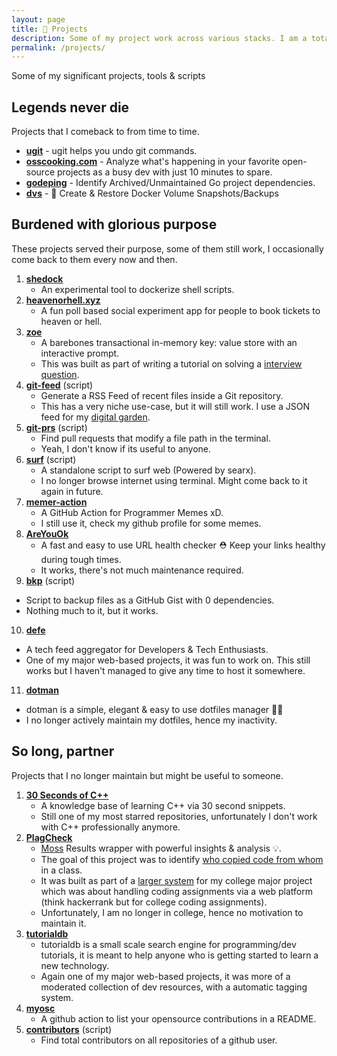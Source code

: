 ```yaml
---
layout: page
title: 👷 Projects
description: Some of my project work across various stacks. I am a total nerd over developer tools and automation.
permalink: /projects/
---
```


Some of my significant projects, tools & scripts

## Legends never die

Projects that I comeback to from time to time.

- [**ugit**](https://github.com/Bhupesh-V/ugit) - ugit helps you undo git commands.
- [**osscooking.com**](https://osscooking.com/) - Analyze what's happening in your favorite open-source projects as a busy dev with just 10 minutes to spare.
- [**godeping**](https://github.com/Bhupesh-V/godeping) - Identify Archived/Unmaintained Go project dependencies.
- [**dvs**](https://github.com/Bhupesh-V/dvs) - 🐳 Create & Restore Docker Volume Snapshots/Backups

## Burdened with glorious purpose

These projects served their purpose, some of them still work, I occasionally come back to them every now and then.

1. [**shedock**](https://github.com/shedock/shedock)
   - An experimental tool to dockerize shell scripts.
2. [**heavenorhell.xyz**](https://heavenorhell.xyz/)
   - A fun poll based social experiment app for people to book tickets to heaven or hell.
3. [**zoe**](https://github.com/Bhupesh-V/zoe)
   - A barebones transactional in-memory key: value store with an interactive prompt.
   - This was built as part of writing a tutorial on solving a [interview question](https://www.freecodecamp.org/news/design-a-key-value-store-in-go/).
4. [**git-feed**](https://til.bhupesh.me/shell/generate-feed-files-in-git-repo) (script)
   - Generate a RSS Feed of recent files inside a Git repository.
   - This has a very niche use-case, but it will still work. I use a JSON feed for my [digital garden](https://til.bhupesh.me).
5. [**git-prs**](https://bhupesh.me/finding-pull-requests-that-change-a-file-terminal/) (script)
   - Find pull requests that modify a file path in the terminal.
   - Yeah, I don't know if its useful to anyone.
6. [**surf**](https://github.com/Bhupesh-V/.Varshney/blob/master/scripts/surf) (script)
   - A standalone script to surf web (Powered by searx).
   - I no longer browse internet using terminal. Might come back to it again in future.
7. [**memer-action**](https://github.com/Bhupesh-V/memer-action)
   - A GitHub Action for Programmer Memes xD.
   - I still use it, check my github profile for some memes.
8. [**AreYouOk**](https://github.com/Bhupesh-V/areyouok)
   - A fast and easy to use URL health checker ⛑️  Keep your links healthy during tough times.
   - It works, there's not much maintenance required.
9.  [**bkp**](https://github.com/Bhupesh-V/.Varshney/blob/master/scripts/bkp) (script)
   - Script to backup files as a GitHub Gist with 0 dependencies.
   - Nothing much to it, but it works.
10. [**defe**](https://github.com/Bhupesh-V/defe)
   - A tech feed aggregator for Developers & Tech Enthusiasts.
   - One of my major web-based projects, it was fun to work on. This still works but I haven't managed to give any time to host it somewhere.
11. [**dotman**](https://github.com/Bhupesh-V/dotman)
   - dotman is a simple, elegant & easy to use dotfiles manager 🖖🏽
   - I no longer actively maintain my dotfiles, hence my inactivity.

## So long, partner

Projects that I no longer maintain but might be useful to someone.

1. [**30 Seconds of C++**](https://github.com/Bhupesh-V/30-seconds-of-cpp)
   - A knowledge base of learning C++ via 30 second snippets.
   - Still one of my most starred repositories, unfortunately I don't work with C++ professionally anymore.
2. [**PlagCheck**](https://codeclassroom.github.io/PlagCheck/)
   - [Moss](https://theory.stanford.edu/~aiken/moss/) Results wrapper with powerful insights & analysis 💡.
   - The goal of this project was to identify [who copied code from whom](https://plagcheck.readthedocs.io/en/latest/insights/) in a class.
   - It was built as part of a [larger system](https://github.com/codeclassroom/codeclassroom) for my college major project which was about handling coding assignments via a web platform (think hackerrank but for college coding assignments).
   - Unfortunately, I am no longer in college, hence no motivation to maintain it.
3. [**tutorialdb**](https://github.com/Bhupesh-V/tutorialdb)
   - tutorialdb is a small scale search engine for programming/dev tutorials, it is meant to help anyone who is getting started to learn a new technology.
   - Again one of my major web-based projects, it was more of a moderated collection of dev resources, with a automatic tagging system.
4. [**myosc**](https://github.com/developersIndia/myosc)
   - A github action to list your opensource contributions in a README.
5. [**contributors**](https://github.com/Bhupesh-V/.Varshney/blob/master/scripts/contributors) (script)
   - Find total contributors on all repositories of a github user.
